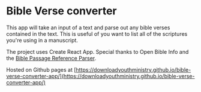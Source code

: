 # Bible Verse converter

This app will take an input of a text and parse out any bible verses contained in the text. This is useful of you want to list all of the scriptures you're using in a manuscript.

The project uses Create React App. Special thanks to Open Bible Info and the [Bible Passage Reference Parser](https://github.com/openbibleinfo/Bible-Passage-Reference-Parser).

Hosted on Github pages at [https://downloadyouthministry.github.io/bible-verse-converter-app/](https://downloadyouthministry.github.io/bible-verse-converter-app/)
